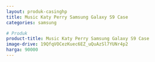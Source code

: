```yaml
---
layout: produk-casinghp
title: Music Katy Perry Samsung Galaxy S9 Case
categories: samsung

# Produk
product-title: Music Katy Perry Samsung Galaxy S9 Case
image-drive: 19QfqVOCezKuec6EZ_uQuAzSl7YUNr4p2
harga: 90000
---
```

